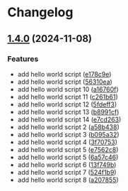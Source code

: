 # Changelog

## [1.4.0](https://github.com/ShahidH/tesla/compare/tesla-v1.3.0...tesla-v1.4.0) (2024-11-08)


### Features

* add hello world script ([e178c9e](https://github.com/ShahidH/tesla/commit/e178c9e79ed1adcda6d18af28ac84a15e31dba99))
* add hello world script ([56310ea](https://github.com/ShahidH/tesla/commit/56310eaad07d3aee5a6eb7aa9fa725bf7ce9a672))
* add hello world script 10 ([a16760f](https://github.com/ShahidH/tesla/commit/a16760fca4809a3dbbde179b4c603977126bd7f0))
* add hello world script 11 ([c261b61](https://github.com/ShahidH/tesla/commit/c261b61186c3395f076404816246024083a4cbfa))
* add hello world script 12 ([5fdeff3](https://github.com/ShahidH/tesla/commit/5fdeff3beff2c0bc8056abe6b9b7aa8e6e1cea0b))
* add hello world script 13 ([b8991cf](https://github.com/ShahidH/tesla/commit/b8991cfe50ee57c4cbe3fd1919318a4c708c5369))
* add hello world script 14 ([e7cd263](https://github.com/ShahidH/tesla/commit/e7cd263eef9034cdb50b2c9d104bd51a25cd6c32))
* add hello world script 2 ([a58b438](https://github.com/ShahidH/tesla/commit/a58b4385422590bbda04adb9315e790c391646de))
* add hello world script 3 ([b095a32](https://github.com/ShahidH/tesla/commit/b095a32f55265964ca1943dc8fe4a631b4350ddc))
* add hello world script 4 ([3f70753](https://github.com/ShahidH/tesla/commit/3f7075316c264c167e4dccc07e61ff052e00febb))
* add hello world script 5 ([e7562c8](https://github.com/ShahidH/tesla/commit/e7562c8557d03940ed0325ac652a0f0cdf8d2f13))
* add hello world script 5 ([6a57c46](https://github.com/ShahidH/tesla/commit/6a57c46623af3604cb922fc8e3257939aff15433))
* add hello world script 6 ([13f749b](https://github.com/ShahidH/tesla/commit/13f749b7fb1cd41cf9be78c4c802685d58fdd9ee))
* add hello world script 7 ([524f1b9](https://github.com/ShahidH/tesla/commit/524f1b93340c211549b698b51528990f1ab2421e))
* add hello world script 8 ([a207855](https://github.com/ShahidH/tesla/commit/a207855bc1090ae329b8f4fe5dfc3bfb875eeae9))
